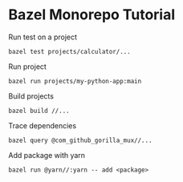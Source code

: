 # Bazel Monorepo Tutorial

Run test on a project

```
bazel test projects/calculator/...
```

Run project

```
bazel run projects/my-python-app:main
```

Build projects

```
bazel build //...
```

Trace dependencies

```
bazel query @com_github_gorilla_mux//...
```

Add package with yarn

```
bazel run @yarn//:yarn -- add <package>
```
